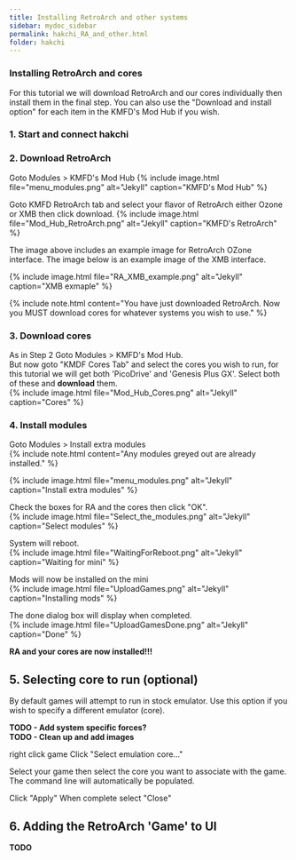 ```yaml
---
title: Installing RetroArch and other systems
sidebar: mydoc_sidebar
permalink: hakchi_RA_and_other.html
folder: hakchi
---
```


### Installing RetroArch and cores
For this tutorial we will download RetroArch and our cores individually then install them in the final step.  You can also use the "Download and install option" for each item in the KMFD's Mod Hub if you wish.  

### 1. Start and connect hakchi

### 2. Download RetroArch
Goto Modules > KMFD's Mod Hub
{% include image.html file="menu_modules.png"  alt="Jekyll" caption="KMFD's Mod Hub" %}

Goto KMFD RetroArch tab and select your flavor of RetroArch either Ozone or XMB then click download.
{% include image.html file="Mod_Hub_RetroArch.png"  alt="Jekyll" caption="KMFD's RetroArch" %}

The image above includes an example image for RetroArch OZone interface.  The image below is an example image of the XMB interface.  

{% include image.html file="RA_XMB_example.png"  alt="Jekyll" caption="XMB exmaple" %}

{% include note.html content="You have just downloaded RetroArch.  Now you MUST download cores for whatever systems you wish to use." %}


### 3. Download cores
As in Step 2 Goto Modules > KMFD's Mod Hub.  
But now goto "KMDF Cores Tab" and select the cores you wish to run, for this tutorial we will get both 'PicoDrive' and 'Genesis Plus GX'.  Select both of these and **download** them.  
{% include image.html file="Mod_Hub_Cores.png"  alt="Jekyll" caption="Cores" %}

### 4. Install modules  
Goto Modules > Install extra modules  
{% include note.html content="Any modules greyed out are already installed." %}  

{% include image.html file="menu_modules.png"  alt="Jekyll" caption="Install extra modules" %}  

Check the boxes for RA and the cores then click "OK".  
{% include image.html file="Select_the_modules.png"  alt="Jekyll" caption="Select modules" %}  

System will reboot.  
{% include image.html file="WaitingForReboot.png"  alt="Jekyll" caption="Waiting for mini" %}  

Mods will now be installed on the mini  
{% include image.html file="UploadGames.png"  alt="Jekyll" caption="Installing mods" %}   

The done dialog box will display when completed.  
{% include image.html file="UploadGamesDone.png"  alt="Jekyll" caption="Done" %}  

**RA and your cores are now installed!!!**  


## 5. Selecting core to run (optional)  
By default games will attempt to run in stock emulator.  Use this option if you wish to specify a different emulator (core).  

**TODO - Add system specific forces?**  
**TODO - Clean up and add images**

right click game
	Click "Select emulation core..."

Select your game then select the core you want to associate with the game.
The command line will automatically be populated.

Click "Apply"
When complete select "Close"

## 6. Adding the RetroArch 'Game' to UI
**TODO**
